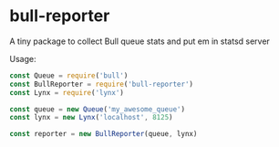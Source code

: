 # bull-reporter

A tiny package to collect Bull queue stats and put em in statsd server

Usage:

```javascript
const Queue = require('bull')
const BullReporter = require('bull-reporter')
const Lynx = require('lynx')

const queue = new Queue('my_awesome_queue')
const lynx = new Lynx('localhost', 8125)

const reporter = new BullReporter(queue, lynx)
```
